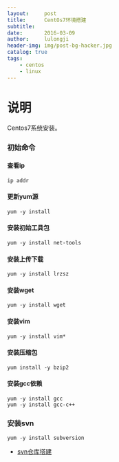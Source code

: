 ```yaml
---
layout:     post
title:      CentOs7环境搭建
subtitle:   
date:       2016-03-09
author:     lulongji
header-img: img/post-bg-hacker.jpg
catalog: true
tags:
    - centos
    - linux
---
```



# 说明
Centos7系统安装。

### 初始命令

#### 查看ip
    ip addr

#### 更新yum源
    yum -y install

#### 安装初始工具包
    yum -y install net-tools

#### 安装上传下载
    yum -y install lrzsz

#### 安装wget
    yum -y install wget

#### 安装vim
    yum -y install vim*

#### 安装压缩包
    yum install -y bzip2

#### 安装gcc依赖
    yum -y install gcc
    yum -y install gcc-c++

### 安装svn

    yum -y install subversion

- [svn仓库搭建](http://blog.lulongji.cn/2016/01/26/svn%E4%BB%93%E5%BA%93%E6%90%AD%E5%BB%BA/)







 

